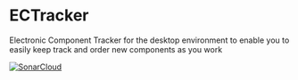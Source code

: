 # ECTracker
Electronic Component Tracker for the desktop environment to enable you to easily keep track and order new components as you work

[![SonarCloud](https://sonarcloud.io/images/project_badges/sonarcloud-white.svg)](https://sonarcloud.io/dashboard?id=DOS1986_ECTracker)